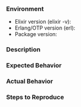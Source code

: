 ### Environment

* Elixir version (elixir -v):
* Erlang/OTP version (erl):
* Package version:

### Description

### Expected Behavior

### Actual Behavior

### Steps to Reproduce

